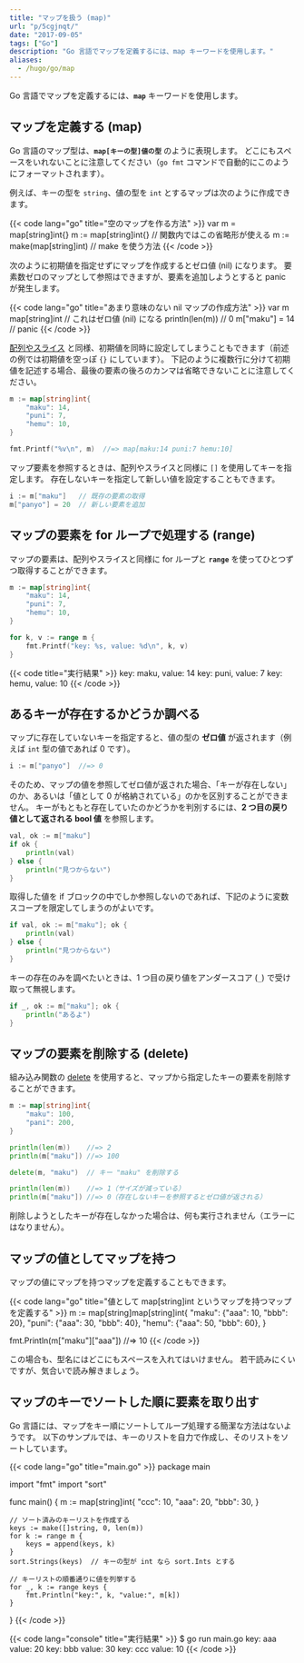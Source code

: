 ```yaml
---
title: "マップを扱う (map)"
url: "p/5cgjnqt/"
date: "2017-09-05"
tags: ["Go"]
description: "Go 言語でマップを定義するには、map キーワードを使用します。"
aliases:
  - /hugo/go/map
---
```


Go 言語でマップを定義するには、__`map`__ キーワードを使用します。

マップを定義する (map)
----

Go 言語のマップ型は、__`map[キーの型]値の型`__ のように表現します。
どこにもスペースをいれないことに注意してください（`go fmt` コマンドで自動的にこのようにフォーマットされます）。

例えば、キーの型を `string`、値の型を `int` とするマップは次のように作成できます。

{{< code lang="go" title="空のマップを作る方法" >}}
var m = map[string]int{}
m := map[string]int{}      // 関数内ではこの省略形が使える
m := make(map[string]int)  // make を使う方法
{{< /code >}}

次のように初期値を指定せずにマップを作成するとゼロ値 (nil) になります。
要素数ゼロのマップとして参照はできますが、要素を追加しようとすると panic が発生します。

{{< code lang="go" title="あまり意味のない nil マップの作成方法" >}}
var m map[string]int  // これはゼロ値 (nil) になる
println(len(m))       // 0
m["maku"] = 14        // panic
{{< /code >}}

[配列やスライス](/p/cjosvz3/) と同様、初期値を同時に設定してしまうこともできます（前述の例では初期値を空っぽ `{}` にしています）。
下記のように複数行に分けて初期値を記述する場合、最後の要素の後ろのカンマは省略できないことに注意してください。

```go
m := map[string]int{
	"maku": 14,
	"puni": 7,
	"hemu": 10,
}

fmt.Printf("%v\n", m)  //=> map[maku:14 puni:7 hemu:10]
```

マップ要素を参照するときは、配列やスライスと同様に `[]` を使用してキーを指定します。
存在しないキーを指定して新しい値を設定することもできます。

```go
i := m["maku"]   // 既存の要素の取得
m["panyo"] = 20  // 新しい要素を追加
```


マップの要素を for ループで処理する (range)
----

マップの要素は、配列やスライスと同様に for ループと __`range`__ を使ってひとつずつ取得することができます。

```go
m := map[string]int{
	"maku": 14,
	"puni": 7,
	"hemu": 10,
}

for k, v := range m {
	fmt.Printf("key: %s, value: %d\n", k, v)
}
```

{{< code title="実行結果" >}}
key: maku, value: 14
key: puni, value: 7
key: hemu, value: 10
{{< /code >}}


あるキーが存在するかどうか調べる
----

マップに存在していないキーを指定すると、値の型の __ゼロ値__ が返されます（例えば `int` 型の値であれば 0 です）。

```go
i := m["panyo"]  //=> 0
```

そのため、マップの値を参照してゼロ値が返された場合、「キーが存在しない」のか、あるいは「値として 0 が格納されている」のかを区別することができません。
キーがもともと存在していたのかどうかを判別するには、__2 つ目の戻り値として返される bool 値__ を参照します。

```go
val, ok := m["maku"]
if ok {
	println(val)
} else {
	println("見つからない")
}
```

取得した値を if ブロックの中でしか参照しないのであれば、下記のように変数スコープを限定してしまうのがよいです。

```go
if val, ok := m["maku"]; ok {
	println(val)
} else {
	println("見つからない")
}
```

キーの存在のみを調べたいときは、1 つ目の戻り値をアンダースコア (`_`) で受け取って無視します。

```go
if _, ok := m["maku"]; ok {
	println("あるよ")
}
```


マップの要素を削除する (delete)
----

組み込み関数の [delete](https://golang.org/ref/spec#Deletion_of_map_elements) を使用すると、マップから指定したキーの要素を削除することができます。

```go
m := map[string]int{
	"maku": 100,
	"pani": 200,
}

println(len(m))    //=> 2
println(m["maku"]) //=> 100

delete(m, "maku")  // キー "maku" を削除する

println(len(m))    //=> 1（サイズが減っている）
println(m["maku"]) //=> 0（存在しないキーを参照するとゼロ値が返される）
```

削除しようとしたキーが存在しなかった場合は、何も実行されません（エラーにはなりません）。


マップの値としてマップを持つ
----

マップの値にマップを持つマップを定義することもできます。

{{< code lang="go" title="値として map[string]int というマップを持つマップを定義する" >}}
m := map[string]map[string]int{
	"maku": {"aaa": 10, "bbb": 20},
	"puni": {"aaa": 30, "bbb": 40},
	"hemu": {"aaa": 50, "bbb": 60},
}

fmt.Println(m["maku"]["aaa"])  //=> 10
{{< /code >}}

この場合も、型名にはどこにもスペースを入れてはいけません。
若干読みにくいですが、気合いで読み解きましょう。


マップのキーでソートした順に要素を取り出す
----

Go 言語には、マップをキー順にソートしてループ処理する簡潔な方法はないようです。
以下のサンプルでは、キーのリストを自力で作成し、そのリストをソートしています。

{{< code lang="go" title="main.go" >}}
package main

import "fmt"
import "sort"

func main() {
	m := map[string]int{
		"ccc": 10,
		"aaa": 20,
		"bbb": 30,
	}

	// ソート済みのキーリストを作成する
	keys := make([]string, 0, len(m))
	for k := range m {
		keys = append(keys, k)
	}
	sort.Strings(keys)  // キーの型が int なら sort.Ints とする

	// キーリストの順番通りに値を列挙する
	for _, k := range keys {
		fmt.Println("key:", k, "value:", m[k])
	}
}
{{< /code >}}

{{< code lang="console" title="実行結果" >}}
$ go run main.go
key: aaa value: 20
key: bbb value: 30
key: ccc value: 10
{{< /code >}}

